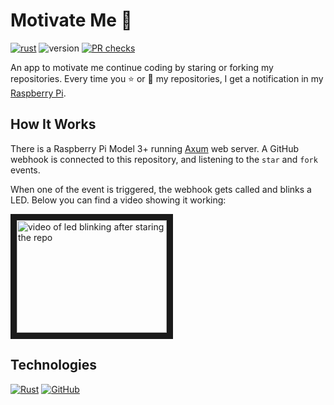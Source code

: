 # Motivate Me 💪

[![rust](https://github.com/manuelarte/motivate-me/actions/workflows/rust.yml/badge.svg)](https://github.com/manuelarte/motivate-me/actions/workflows/rust.yml)
![version](https://img.shields.io/github/v/release/manuelarte/motivate-me)
[![PR checks](https://github.com/manuelarte/motivate-me/actions/workflows/pr-checks.yml/badge.svg)](https://github.com/manuelarte/motivate-me/actions/workflows/pr-checks.yml)

An app to motivate me continue coding by staring or forking my repositories.
Every time you ⭐ or 🍴 my repositories, I get a notification in my [Raspberry Pi][raspberry-pi].

## How It Works

There is a Raspberry Pi Model 3+ running [Axum][axum] web server. A GitHub webhook is connected to this repository, and listening to the `star` and `fork` events.

When one of the event is triggered, the webhook gets called and blinks a LED. Below you can find a video showing it working:

<a href="http://www.youtube.com/watch?feature=player_embedded&v=YhQUKIi9MQ8
" target="_blank"><img src="http://img.youtube.com/vi/YhQUKIi9MQ8/0.jpg"
alt="video of led blinking after staring the repo" width="240" height="180" border="10" /></a>

## Technologies

[![Rust](https://img.shields.io/badge/Rust-%23000000.svg?e&logo=rust&logoColor=white)](#)
[![GitHub](https://img.shields.io/badge/GitHub-%23121011.svg?logo=github&logoColor=white)](#)

[raspberry-pi]: https://www.raspberrypi.com/
[axum]: https://docs.rs/axum/latest/axum/
